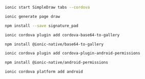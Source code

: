 ```bash
ionic start SimpleDraw tabs --cordova
```

```bash
ionic generate page draw
```

```bash
npm install --save signature_pad
```

```bash
ionic cordova plugin add cordova-base64-to-gallery
```

```bash
npm install @ionic-native/base64-to-gallery
```

```bash
ionic cordova plugin add cordova-plugin-android-permissions
```

```bash
npm install @ionic-native/android-permissions
```

```bash
ionic cordova platform add android
```

<!-- ```bash
code
``` -->
